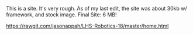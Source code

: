 This is a site. It's very rough. 
As of my last edit, the site was about 30kb w/ framework, and stock image.
Final Site: 6 MB! 

https://rawgit.com/jasonappah/LHS-Robotics-18/master/home.html